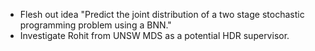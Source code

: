 - Flesh out idea "Predict the joint distribution of a two stage stochastic programming problem using a BNN." 
- Investigate Rohit from UNSW MDS as a potential HDR supervisor. 